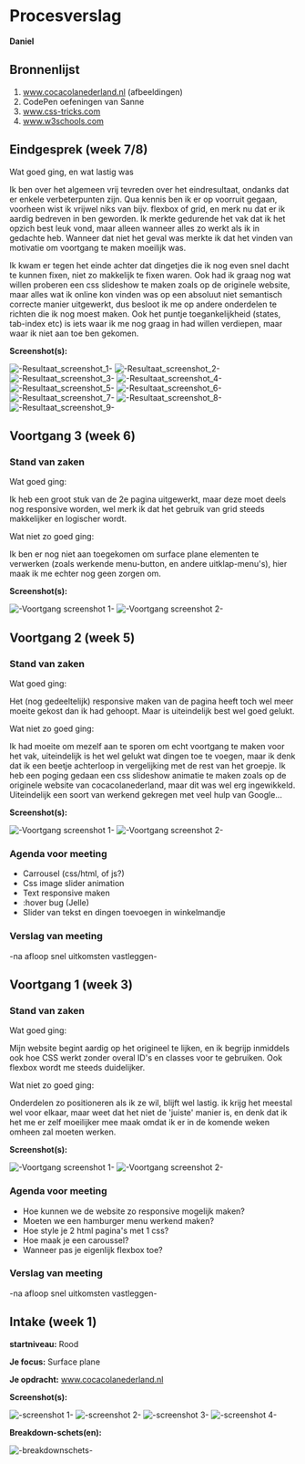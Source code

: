 # Procesverslag
**Daniel**



## Bronnenlijst
1. www.cocacolanederland.nl (afbeeldingen)
2. CodePen oefeningen van Sanne
3. www.css-tricks.com
4. www.w3schools.com



## Eindgesprek (week 7/8)

Wat goed ging, en wat lastig was

Ik ben over het algemeen vrij tevreden over het eindresultaat, ondanks dat er enkele verbeterpunten zijn. Qua kennis ben ik er op voorruit gegaan, voorheen wist ik vrijwel niks van bijv. flexbox of grid, en merk nu dat er ik aardig bedreven in ben geworden.
Ik merkte gedurende het vak dat ik het opzich best leuk vond, maar alleen wanneer alles zo werkt als ik in gedachte heb. Wanneer dat niet het geval was merkte ik dat het vinden van motivatie om voortgang te maken moeilijk was. 

Ik kwam er tegen het einde achter dat dingetjes die ik nog even snel dacht te kunnen fixen, niet zo makkelijk te fixen waren. Ook had ik graag nog wat willen proberen een css slideshow te maken zoals op de originele website, maar alles wat ik online kon vinden was op een absoluut niet semantisch correcte manier uitgewerkt, dus besloot ik me op andere onderdelen te richten die ik nog moest maken. Ook het puntje toegankelijkheid (states, tab-index etc) is iets waar ik me nog graag in had willen verdiepen, maar waar ik niet aan toe ben gekomen.


**Screenshot(s):**

![-Resultaat_screenshot_1-](images/Eindresultaat_1.png)
![-Resultaat_screenshot_2-](images/Eindresultaat_2.png)
![-Resultaat_screenshot_3-](images/Eindresultaat_3.png)
![-Resultaat_screenshot_4-](images/Eindresultaat_4.png)
![-Resultaat_screenshot_5-](images/Eindresultaat_5.png)
![-Resultaat_screenshot_6-](images/Eindresultaat_6.png)
![-Resultaat_screenshot_7-](images/Eindresultaat_7.png)
![-Resultaat_screenshot_8-](images/Eindresultaat_8.png)
![-Resultaat_screenshot_9-](images/Eindresultaat_9.png)



## Voortgang 3 (week 6)

### Stand van zaken

Wat goed ging:

Ik heb een groot stuk van de 2e pagina uitgewerkt, maar deze moet deels nog responsive worden, wel merk ik dat het gebruik van grid steeds makkelijker en logischer wordt.

Wat niet zo goed ging:

Ik ben er nog niet aan toegekomen om surface plane elementen te verwerken (zoals werkende menu-button, en andere uitklap-menu's), hier maak ik me echter nog geen zorgen om.

**Screenshot(s):**

![-Voortgang screenshot 1-](images/Voortgang3.1.png)
![-Voortgang screenshot 2-](images/Voortgang3.2.png)


## Voortgang 2 (week 5)

### Stand van zaken

Wat goed ging:

Het (nog gedeeltelijk) responsive maken van de pagina heeft toch wel meer moeite gekost dan ik had gehoopt. Maar is uiteindelijk best wel goed gelukt.

Wat niet zo goed ging:

Ik had moeite om mezelf aan te sporen om echt voortgang te maken voor het vak, uiteindelijk is het wel gelukt wat dingen toe te voegen, maar ik denk dat ik een beetje achterloop in vergelijking met de rest van het groepje. Ik heb een poging gedaan een css slideshow animatie te maken zoals op de originele website van cocacolanederland, maar dit was wel erg ingewikkeld. Uiteindelijk een soort van werkend gekregen met veel hulp van Google...



**Screenshot(s):**

![-Voortgang screenshot 1-](images/Voortgang2.1.jpg)
![-Voortgang screenshot 2-](images/Voortgang2.2.png)


### Agenda voor meeting

- Carrousel (css/html, of js?)
- Css image slider animation
- Text responsive maken
- :hover bug (Jelle)
- Slider van tekst en dingen toevoegen in winkelmandje

### Verslag van meeting

-na afloop snel uitkomsten vastleggen-



## Voortgang 1 (week 3)

### Stand van zaken

Wat goed ging: 

Mijn website begint aardig op het origineel te lijken, en ik begrijp inmiddels ook hoe CSS werkt zonder overal ID's en classes voor te gebruiken. 
Ook flexbox wordt me steeds duidelijker.

Wat niet zo goed ging:

Onderdelen zo positioneren als ik ze wil, blijft wel lastig. ik krijg het meestal wel voor elkaar, maar weet dat het niet de 'juiste' manier is, en denk dat ik het me er zelf moeilijker mee maak omdat ik er in de komende weken omheen zal moeten werken.

**Screenshot(s):**

![-Voortgang screenshot 1-](images/voortgang1.png)
![-Voortgang screenshot 2-](images/voortgang2.png)

### Agenda voor meeting

- Hoe kunnen we de website zo responsive mogelijk maken?
- Moeten we een hamburger menu werkend maken?
- Hoe style je 2 html pagina's met 1 css?
- Hoe maak je een caroussel?
- Wanneer pas je eigenlijk flexbox toe?

### Verslag van meeting

-na afloop snel uitkomsten vastleggen-



## Intake (week 1)

**startniveau:** Rood

**Je focus:** Surface plane

**Je opdracht:** www.cocacolanederland.nl


**Screenshot(s):**

![-screenshot 1-](images/1.png)
![-screenshot 2-](images/2.png)
![-screenshot 3-](images/3.png)
![-screenshot 4-](images/4.png)

**Breakdown-schets(en):**

![-breakdownschets-](images/breakdown.png)

